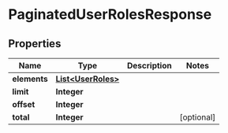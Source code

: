 
# PaginatedUserRolesResponse

## Properties
Name | Type | Description | Notes
------------ | ------------- | ------------- | -------------
**elements** | [**List&lt;UserRoles&gt;**](UserRoles.md) |  | 
**limit** | **Integer** |  | 
**offset** | **Integer** |  | 
**total** | **Integer** |  |  [optional]



